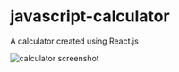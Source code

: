 # javascript-calculator

A calculator created using React.js

![calculator screenshot](https://i.imgur.com/QnETdyT.jpg)
